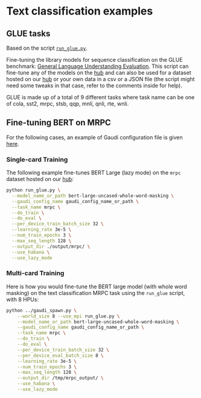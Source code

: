 <!---
Copyright 2022 The HuggingFace Team. All rights reserved.

Licensed under the Apache License, Version 2.0 (the "License");
you may not use this file except in compliance with the License.
You may obtain a copy of the License at

    http://www.apache.org/licenses/LICENSE-2.0

Unless required by applicable law or agreed to in writing, software
distributed under the License is distributed on an "AS IS" BASIS,
WITHOUT WARRANTIES OR CONDITIONS OF ANY KIND, either express or implied.
See the License for the specific language governing permissions and
limitations under the License.
-->

# Text classification examples

## GLUE tasks

Based on the script [`run_glue.py`](https://github.com/huggingface/transformers/blob/main/examples/pytorch/text-classification/run_glue.py).

Fine-tuning the library models for sequence classification on the GLUE benchmark: [General Language Understanding
Evaluation](https://gluebenchmark.com/). This script can fine-tune any of the models on the [hub](https://huggingface.co/models)
and can also be used for a dataset hosted on our [hub](https://huggingface.co/datasets) or your own data in a csv or a JSON file
(the script might need some tweaks in that case, refer to the comments inside for help).

GLUE is made up of a total of 9 different tasks where task name can be one of cola, sst2, mrpc, stsb, qqp, mnli, qnli, rte, wnli.


## Fine-tuning BERT on MRPC

For the following cases, an example of Gaudi configuration file is given
[here](https://github.com/huggingface/optimum-habana#how-to-use-it).


### Single-card Training

The following example fine-tunes BERT Large (lazy mode) on the `mrpc` dataset hosted on our [hub](https://huggingface.co/datasets):

```bash
python run_glue.py \
  --model_name_or_path bert-large-uncased-whole-word-masking \
  --gaudi_config_name gaudi_config_name_or_path \
  --task_name mrpc \
  --do_train \
  --do_eval \
  --per_device_train_batch_size 32 \
  --learning_rate 3e-5 \
  --num_train_epochs 3 \
  --max_seq_length 128 \
  --output_dir ./output/mrpc/ \
  --use_habana \
  --use_lazy_mode
```

### Multi-card Training

Here is how you would fine-tune the BERT large model (with whole word masking) on the text classification MRPC task using the `run_glue`
script, with 8 HPUs:

```bash
python ../gaudi_spawn.py \
    --world_size 8 --use_mpi run_glue.py \
    --model_name_or_path bert-large-uncased-whole-word-masking \
    --gaudi_config_name gaudi_config_name_or_path \
    --task_name mrpc \
    --do_train \
    --do_eval \
    --per_device_train_batch_size 32 \
    --per_device_eval_batch_size 8 \
    --learning_rate 3e-5 \
    --num_train_epochs 3 \
    --max_seq_length 128 \
    --output_dir /tmp/mrpc_output/ \
    --use_habana \
    --use_lazy_mode
```
